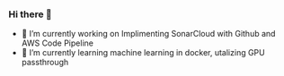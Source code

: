 ### Hi there 👋

* 🔭 I’m currently working on Implimenting SonarCloud with Github and AWS Code Pipeline
* 🌱 I’m currently learning machine learning in docker, utalizing GPU passthrough

